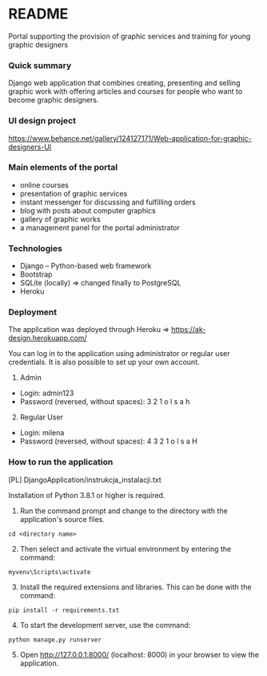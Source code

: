 # README #

Portal supporting the provision of graphic services and training for young graphic designers

### Quick summary ###

Django web application that combines creating, presenting and selling graphic work with offering articles and courses for people who want to become graphic designers.

### UI design project ###

https://www.behance.net/gallery/124127171/Web-application-for-graphic-designers-UI

### Main elements of the portal ###

* online courses
* presentation of graphic services
* instant messenger for discussing and fulfilling orders
* blog with posts about computer graphics
* gallery of graphic works
* a management panel for the portal administrator

### Technologies ###

* Django – Python-based web framework 
* Bootstrap
* SQLite (locally) => changed finally to PostgreSQL
* Heroku

### Deployment ###

The application was deployed through Heroku => https://ak-design.herokuapp.com/

You can log in to the application using administrator or regular user credentials. It is also possible to set up your own account.

1) Admin
* Login: admin123
* Password (reversed, without spaces): 3 2 1 o l s a h

2) Regular User
* Login: milena
* Password (reversed, without spaces): 4 3 2 1 o l s a H

### How to run the application ###

[PL] DjangoApplication/instrukcja_instalacji.txt

Installation of Python 3.8.1 or higher is required.

1. Run the command prompt and change to the directory with the application's source files.
```
cd <directory name>
```

2. Then select and activate the virtual environment by entering the command:
```
myvenv\Scripts\activate
```

3. Install the required extensions and libraries.
This can be done with the command:
```
pip install -r requirements.txt
```

4. To start the development server, use the command:
```
python manage.py runserver
```

5. Open http://127.0.0.1:8000/ (localhost: 8000) in your browser to view the application.

